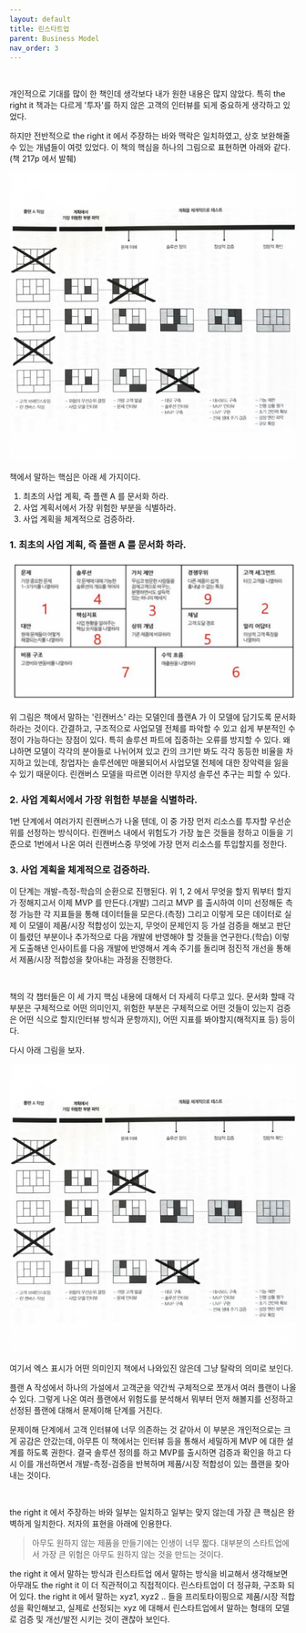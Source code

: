 ```yaml
---
layout: default
title: 린스타트업
parent: Business Model
nav_order: 3
---
```


<br>

개인적으로 기대를 많이 한 책인데 생각보다 내가 원한 내용은 많지 않았다. 특히 the right it 책과는 다르게 '투자'를 하지 않은 고객의 인터뷰를
되게 중요하게 생각하고 있었다.

하지만 전반적으로 the right it 에서 주장하는 바와 맥락은 일치하였고, 상호 보완해줄 수 있는 개념들이 여럿 있었다.
이 책의 핵심을 하나의 그림으로 표현하면 아래와 같다.(책 217p 에서 발췌)

![](/images/concept_lean_startup.jpeg)

책에서 말하는 핵심은 아래 세 가지이다.

1. 최초의 사업 계획, 즉 플랜 A 를 문서화 하라.
2. 사업 계획서에서 가장 위험한 부분을 식별하라.
3. 사업 계획을 체계적으로 검증하라.

### 1. 최초의 사업 계획, 즉 플랜 A 를 문서화 하라.

![](/images/concept_lean_canvas.png)

위 그림은 책에서 말하는 '린캔버스' 라는 모델인데 플랜A 가 이 모델에 담기도록 문서화하라는 것이다.
간결하고, 구조적으로 사업모델 전체를 파악할 수 있고 쉽게 부분적인 수정이 가능하다는 장점이 있다.
특히 솔루션 파트에 집중하는 오류를 방지할 수 있다. 왜냐하면 모델이 각각의 분야들로 나뉘어져 있고
칸의 크기만 봐도 각각 동등한 비율을 차지하고 있는데, 창업자는 솔루션에만 매몰되어서 사업모델 전체에 대한 장악력을 잃을 수 있기 때문이다.
린캔버스 모델을 따르면 이러한 무지성 솔루션 추구는 피할 수 있다.

### 2. 사업 계획서에서 가장 위험한 부분을 식별하라.

1번 단계에서 여러가지 린캔버스가 나올 텐데, 이 중 가장 먼저 리소스를 투자할 우선순위를 선정하는 방식이다.
린캔버스 내에서 위험도가 가장 높은 것들을 정하고 이들을 기준으로 1번에서 나온 여러 린캔버스중 무엇에 가장 먼저 리소스를 투입할지를 정한다.

### 3. 사업 계획을 체계적으로 검증하라.

이 단계는 개발-측정-학습의 순환으로 진행된다. 위 1, 2 에서 무엇을 할지 뭐부터 할지가 정해지고서 이제 MVP 를 만든다.(개발)
그리고 MVP 를 출시하여 이미 선정해둔 측정 가능한 각 지표들을 통해 데이터들을 모은다.(측정) 그리고 이렇게 모은 데이터로 실제 이 모델이
제품/시장 적합성이 있는지, 무엇이 문제인지 등 가설 검증을 해보고 판단이 틀렸던 부분이나 추가적으로 다음 개발에 반영해야 할 것들을
연구한다.(학습) 이렇게 도출해낸 인사이트를 다음 개발에 반영해서 계속 주기를 돌리며 점진적 개선을 통해서 제품/시장 적합성을 찾아내는 과정을 진행한다.

<br>

책의 각 챕터들은 이 세 가지 핵심 내용에 대해서 더 자세히 다루고 있다. 문서화 할때 각 부분은 구체적으로 어떤 의미인지, 위험한 부분은 구체적으로 어떤 것들이 있는지
검증은 어떤 식으로 할지(인터뷰 방식과 문항까지), 어떤 지표를 봐야할지(해적지표 등) 등이다.

다시 아래 그림을 보자.

![](/images/concept_lean_startup.jpeg)

여기서 엑스 표시가 어떤 의미인지 책에서 나와있진 않은데 그냥 탈락의 의미로 보인다.

플랜 A 작성에서 하나의 가설에서 고객군을 약간씩 구체적으로 쪼개서 여러 플랜이 나올 수 있다. 그렇게 나온 여러 플랜에서 위험도를 분석해서 뭐부터 먼저 해볼지를 선정하고
선정된 플랜에 대해서 문제이해 단계를 거친다.

문제이해 단계에서 고객 인터뷰에 너무 의존하는 것 같아서 이 부분은 개인적으로는 크게 공감은 안갔는데, 아무튼 이 책에서는 인터뷰 등을 통해서 세밀하게 MVP 에 대한 설계를 하도록 권한다.
결국 솔루션 정의를 하고 MVP를 출시하면 검증과 확인을 하고 다시 이를 개선하면서 개발-측정-검증을 반복하며 제품/시장 적합성이 있는 플랜을 찾아내는 것이다.

<br>

the right it 에서 주장하는 바와 일부는 일치하고 일부는 맞지 않는데 가장 큰 핵심은 완벽하게 일치한다. 저자의 표현을 아래에 인용한다.

> 아무도 원하지 않는 제품을 만들기에는 인생이 너무 짧다.
> 대부분의 스타트업에서 가장 큰 위험은 아무도 원하지 않는 것을 만드는 것이다.

the right it 에서 말하는 방식과 린스타트업 에서 말하는 방식을 비교해서 생각해보면 아무래도 the right it 이 더 직관적이고 직접적이다. 린스타트업이 더 정규화, 구조화 되어 있다.
the right it 에서 말하는 xyz1, xyz2 .. 들을 프리토타이핑으로 제품/시장 적합성을 확인해보고, 실제로 선정되는 xyz 에 대해서 린스타트업에서 말하는 형태의 모델로 검증 및 개선/발전 시키는 것이 괜찮아 보인다.
